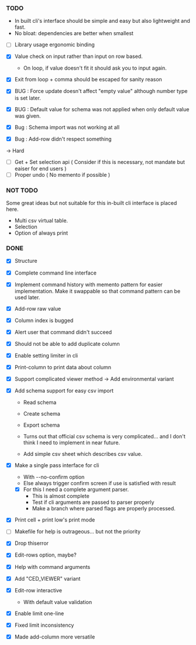 ### TODO

- In built cli's interface should be simple and easy but also lightweight and fast.
- No bloat: dependencies are better when smallest
* [ ] Library usage ergonomic binding

* [x] Value check on input rather than input on row based.
	- On loop, if value doesn't fit it should ask you to input again.
* [x] Exit from loop + comma should be escaped for sanity reason
* [x] BUG : Force update doesn't affect "empty value" although number type is set later.
* [x] BUG : Default value for schema was not applied when only default value was given.
* [x] Bug : Schema import was not working at all
* [x] Bug : Add-row didn't respect something

-> Hard
* [ ] Get + Set selection api ( Consider if this is necessary, not mandate but eaiser for end users )
* [ ] Proper undo ( No memento if possible )

### NOT TODO

Some great ideas but not suitable for this in-built cli interface is placed here.

- Multi csv virtual table.
- Selection 
- Option of always print

### DONE

* [x] Structure
* [x] Complete command line interface
* [x] Implement command history with memento pattern for easier implementation.
Make it swappable so that command pattern can be used later.
* [x] Add-row raw value

* [x] Column index is bugged
* [x] Alert user that command didn't succeed
* [x] Should not be able to add duplicate column
* [x] Enable setting limiter in cli
* [x] Print-column to print data about column
* [x] Support complicated viewer method -> Add environmental variant

* [x] Add schema support for easy csv import
	- Read schema
	- Create schema
	- Export schema

	- Turns out that official csv schema is very complicated... and I don't
	think I need to implement in near future.
	- Add simple csv sheet which describes csv value.

* [x] Make a single pass interface for cli
	- With --no-confirm option
	- Else always trigger confirm screen if use is satisfied with result
	* [x] For this I need a complete argument parser.
		- This is almost complete
		- Test if cli arguments are passed to parser properly
		- Make a branch where parsed flags are properly processed.

* [x] Print cell + print low's print mode
* [ ] Makefile for help is outrageous... but not the priority
* [x] Drop thiserror

* [x] Edit-rows option, maybe?
* [x] Help with command arguments
* [x] Add "CED\_VIEWER" variant
* [x] Edit-row interactive
	- With default value validation

* [x] Enable limit one-line
* [x] Fixed limit inconsistency
* [x] Made add-column more versatile


